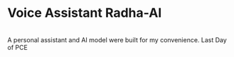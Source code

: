 <h1>Voice Assistant Radha-AI</h1>
<br>
A personal assistant and AI model were built for my convenience.
Last Day of PCE 